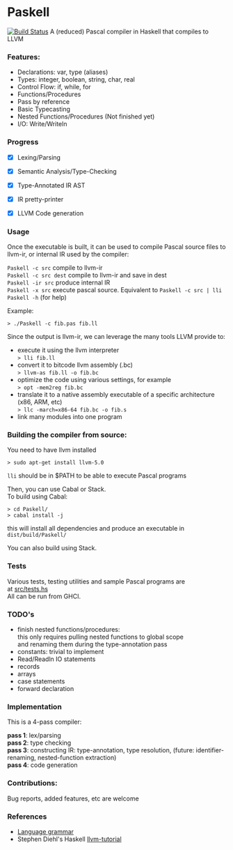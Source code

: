 # Paskell
[![Build Status](https://travis-ci.org/sam46/Paskell.svg?branch=master)](https://travis-ci.org/sam46/Paskell)
A (reduced) Pascal compiler in Haskell that compiles to LLVM

### Features:   
- Declarations: var, type (aliases)
- Types: integer, boolean, string, char, real
- Control Flow: if, while, for    
- Functions/Procedures 
- Pass by reference
- Basic Typecasting
- Nested Functions/Procedures (Not finished yet) 
- I/O: Write/Writeln

### Progress  
- [x] Lexing/Parsing 
- [x] Semantic Analysis/Type-Checking
- [x] Type-Annotated IR AST
- [x] IR pretty-printer
- [x] LLVM Code generation 


### Usage
Once the executable is built, it can be used to compile Pascal source files to llvm-ir, or internal IR used by the compiler:  

  `Paskell -c src`      compile to llvm-ir  
  `Paskell -c src dest` compile to llvm-ir and save in dest  
  `Paskell -ir src`     produce internal IR   
  `Paskell -x src`      execute pascal source. Equivalent to 
                        `Paskell -c src | lli`  
  `Paskell -h`          (for help)  
  
Example:

```
> ./Paskell -c fib.pas fib.ll
```

 Since the output is llvm-ir, we can leverage the many tools LLVM provide to:
 - execute it using the llvm interpreter  
    `> lli fib.ll`
 - convert it to bitcode llvm assembly (.bc)  
    `> llvm-as fib.ll -o fib.bc`
 - optimize the code using various settings, for example  
    `> opt -mem2reg fib.bc` 
 - translate it to a native assembly executable of a specific architecture (x86, ARM, etc)  
   `> llc -march=x86-64 fib.bc -o fib.s`
 - link many modules into one program 
 
### Building the compiler from source:
You need to have llvm installed
```
> sudo apt-get install llvm-5.0
```
`lli` should be in $PATH to be able to execute Pascal programs

Then, you can use Cabal or Stack.  
To build using Cabal:

```
> cd Paskell/
> cabal install -j
```
this will install all dependencies and produce an executable in 
`dist/build/Paskell/`
  
You can also build using Stack.

### Tests
Various tests, testing utilities and sample Pascal programs are   
at [src/tests.hs](https://github.com/sam46/Paskell/blob/master/src/tests.hs)  
All can be run from GHCI.

### TODO's
- finish nested functions/procedures:  
  this only requires pulling nested functions to global scope  
  and renaming them during the type-annotation pass
- constants: trivial to implement
- Read/Readln IO statements
- records
- arrays
- case statements
- forward declaration

### Implementation
This is a 4-pass compiler:  

**pass 1**: lex/parsing  
**pass 2**: type checking  
**pass 3**: constructing IR: type-annotation, type resolution, (future: identifier-renaming, nested-function extraction)  
**pass 4**: code generation  
  
### Contributions:    
Bug reports, added features, etc are welcome  

### References
- [Language grammar](http://courses.washington.edu/css448/zander/Project/grammar.pdf)
- Stephen Diehl's Haskell [llvm-tutorial](http://www.stephendiehl.com/llvm/)
